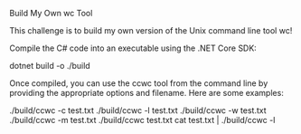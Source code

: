 Build My Own wc Tool

This challenge is to build my own version of the Unix command line tool wc!

Compile the C# code into an executable using the .NET Core SDK:

dotnet build -o ./build

Once compiled, you can use the ccwc tool from the command line by providing the appropriate options and filename. Here are some examples:

./build/ccwc -c test.txt
./build/ccwc -l test.txt
./build/ccwc -w test.txt
./build/ccwc -m test.txt
./build/ccwc test.txt
cat test.txt | ./build/ccwc -l
